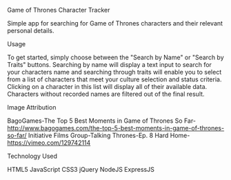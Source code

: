 Game of Thrones Character Tracker

Simple app for searching for Game of Thrones characters and their relevant personal details.

Usage

To get started, simply choose between the "Search by Name" or "Search by Traits" buttons.
Searching by name will display a text input to search for your characters name and searching through traits will enable you to select from a list of characters that meet your culture selection and status criteria. Clicking on a character in this list will display all of their available data. Characters without recorded names are filtered out of the final result.

Image Attribution

BagoGames-The Top 5 Best Moments in Game of Thrones So Far-http://www.bagogames.com/the-top-5-best-moments-in-game-of-thrones-so-far/
Initiative Films Group-Talking Thrones-Ep. 8 Hard Home-https://vimeo.com/129742114

Technology Used

HTML5
JavaScript
CSS3
jQuery
NodeJS
ExpressJS
